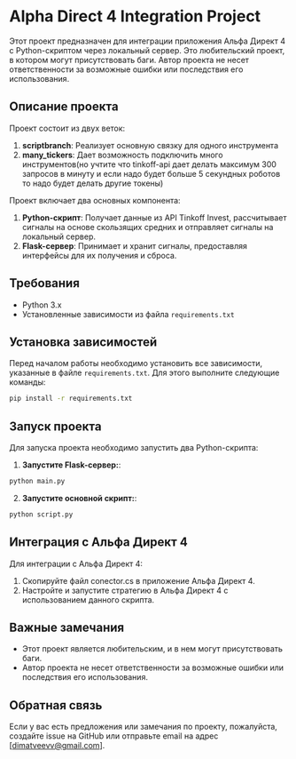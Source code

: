 # Alpha Direct 4 Integration Project

Этот проект предназначен для интеграции приложения Альфа Директ 4 с Python-скриптом через локальный сервер. Это любительский проект, в котором могут присутствовать баги. Автор проекта не несет ответственности за возможные ошибки или последствия его использования.

## Описание проекта
Проект состоит из двух веток:
1. **scriptbranch**: Реализует основную связку для одного инструмента
2. **many_tickers**: Дает возможность подключить много инструментов(но учтите что tinkoff-api дает делать максимум 300 запросов в минуту и если надо будет больше 5 секундных роботов то надо будет делать другие токены)

Проект включает два основных компонента:
1. **Python-скрипт**: Получает данные из API Tinkoff Invest, рассчитывает сигналы на основе скользящих средних и отправляет сигналы на локальный сервер.
2. **Flask-сервер**: Принимает и хранит сигналы, предоставляя интерфейсы для их получения и сброса.

## Требования

- Python 3.x
- Установленные зависимости из файла `requirements.txt`

## Установка зависимостей

Перед началом работы необходимо установить все зависимости, указанные в файле `requirements.txt`. Для этого выполните следующие команды:

```bash
pip install -r requirements.txt
```
## Запуск проекта

Для запуска проекта необходимо запустить два Python-скрипта:
1. **Запустите Flask-сервер:**:
```bash
python main.py
```
2. **Запустите основной скрипт:**:
```bash
python script.py
```
## Интеграция с Альфа Директ 4

Для интеграции с Альфа Директ 4:

1. Скопируйте файл conector.cs в приложение Альфа Директ 4.
2. Настройте и запустите стратегию в Альфа Директ 4 с использованием данного скрипта.

## Важные замечания

- Этот проект является любительским, и в нем могут присутствовать баги.
- Автор проекта не несет ответственности за возможные ошибки или последствия его использования.

## Обратная связь

Если у вас есть предложения или замечания по проекту, пожалуйста, создайте issue на GitHub или отправьте email на адрес [dimatveevv@gmail.com].
